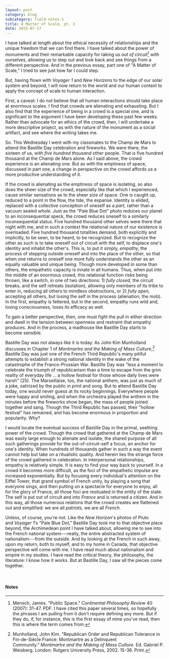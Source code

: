 ```yaml
---
layout: post
category: blog
subcategory: field-notes-1
title: A Matter of Scale, pt. 2
date: 2015-07-17
---
```


I have talked at length about the ethical necessity of relationships and the unique freedom that we can find there. I have talked about the power of monuments and their remarkable capacity for taking us *out of circuit*[^1] with ourselves, allowing us to step out and look back and see things from a different perspective. And in the previous essay, part one of "A Matter of Scale," I tried to see just how far I could step.

But, having flown with *Voyager 1* and *New Horizons* to the edge of our solar system and beyond, I will now return to the world and our human context to apply the concept of scale to human interaction.

First, a caveat: I do not believe that *all* human interactions should take place at enormous scales. I find that crowds are alienating and exhausting. But I also find that the experience of being in a crowd is a special one, and is significant to the argument I have been developing these past few weeks. Rather than advocate for an ethics of the crowd, then, I will undertake a more descriptive project, as with the nature of the monument as a social artifact, and see where the writing takes me.

So. This Wednesday I went with my classmates to the Champ de Mars to attend the Bastille Day celebration and fireworks. We were there, the sixteen of us, with *five hundred thousand* other people. That is five hundred thousand at the Champ de Mars alone. As I said above, the crowd experience is an alienating one. But as with the emptiness of space, discussed in part one, a change in perspective on the crowd affords us a more productive understanding of it.

If the crowd is alienating as the emptiness of space is isolating, so also does the sheer size of the crowd, especially like that which I experienced, cause similar sensations as to the sheer size of space. One is caught up, reduced to a point in the flow, the tide, the expanse. Identity is elided, replaced with a collective conception of oneself as a *part,* rather than a vacuum sealed *whole.* Just as the "Pale Blue Dot" photo reduces our planet to an inconsequential speck, the crowd reduces oneself to a similarly inconsequential status. Five hundred thousand other selves were there that night with me, and in such a context the relational nature of our existence is overloaded. Five hundred thousand totalities demand, both explicitly and implicitly, to be seen, to be heard, to be recognized. But to recognize the other as such is to take oneself out of circuit with the self, to displace one's identity and inhabit the other's. This is, to put it simply, *empathy,* the process of stepping outside oneself and into the place of the other, so that when one returns to oneself one more fully understands the other as an equally valuable and unique being. Though more developed in some than others, the empathetic capacity is innate in all humans. Thus, when put into the middle of an enormous crowd, this relational function risks being thrown, like a switch, in one of two directions: 1) *fully closed,* the circuit breaks, and the self retreats (isolation), allowing only members of its tribe to enter in, reducing all others to mindless obstructions, or 2) *fully open,* accepting all others, but losing the self in the process (alienation; the mob). In the first, empathy is fettered, but in the second, empathy runs wild and, losing consciousness, loses its efficacy as well.

To gain a better perspective, then, one must fight the pull in either direction and dwell in the tension between openness and restraint that empathy produces. And in the process, a madhouse like Bastille Day starts to become sensible.

Bastille Day was not always like it is today. As John Kim Munholland discusses in Chapter 1 of *Montmartre and the Making of Mass Culture*,[^2] Bastille Day was just one of the French Third Republic's many pitiful attempts to establish a strong national identity in the wake of the catastrophe of the Franco-Prussian War. Bastille Day was "less a moment to celebrate the triumph of republicanism than a time to escape from the grim reality of everyday life ... a hollow festival for those whose daily lives were harsh" (25). The Marseillaise, too, the national anthem, was just as much of a joke, satirized by the public in print and song. But to attend Bastille Day today, one would never guess at its rocky beginnings. Everywhere people were happy and smiling, and when the orchestra played the anthem in the minutes before the fireworks show began, the mass of people joined together and sang. Though the Third Republic has passed, their "hollow festival" has remained, and has become enormous in proportion and popularity. Why?

I would locate the eventual success of Bastille Day in the primal, seething power of the crowd. Though the crowd that gathered at the Champ de Mars was easily large enough to alienate and isolate, the shared purpose of all such gatherings provide for the out-of-circuit-self a focus, an anchor for one's identity. When hundreds of thousands gather in such a way the event cannot help but take on a ritualistic quality. And herein lies the strange force of the crowd gathered in celebration. In interpersonal relationships, empathy is relatively simple. It is easy to find your way back to yourself. In a crowd it becomes more difficult, as the foci of the empathetic impulse are increased exponentially. But by focusing every individual's attention on the Eiffel Tower, that grand symbol of French unity, by playing a song that everyone sings, and then putting on a spectacle for everyone to enjoy, all for the glory of France, all those foci are resituated in the entity of the state. The self is put out of circuit and into *France* and is returned a citizen. And in this way, all those numerous relations that the crowd creates are flattened out and simplified: we are all *patriots,* we are all *French.*

Unless, of course, you're not. Like the *New Horizon*'s photos of Pluto and *Voyager 1*′s "Pale Blue Dot," Bastille Day took me to that objective place beyond, the Archimedean point I have talked about, allowing me to see into the French national system---really, the entire abstracted system of nationalism---from the outside. And by looking at the French in such away, upon my return, both to myself, and to my home in Canada, that objective perspective will come with me. I have read much about nationalism and empire in my studies. I have read the critical theory, the philosophy, the literature: I know how it works. But at Bastille Day, I saw all the pieces come together.

<br>

#### Notes

[^1]: Mensch, James. "Public Space." *Continental Philosophy Review* 40 (2007): 31-47. PDF. I have cited this paper several times, so hopefully the phrases I am pulling from it don't require defining any more. But if they do, if, for instance, this is the first essay of mine you've read, then this is where the term comes from.

[^2]: Munholland, John Kim. "Republican Order and Republican Tolerance in Fin-de-Siècle France: Montmartre as a Delinquent Community." *Montmartre and the Making of Mass Culture.* Ed. Gabriel P. Weisberg. London: Rutgers University Press, 2002. 15-36. Print.
